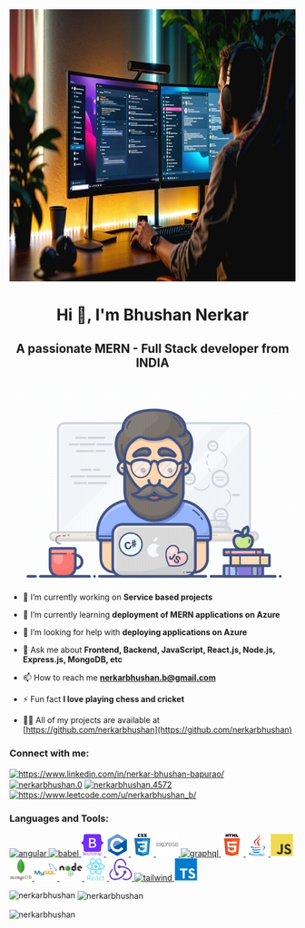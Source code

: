 <img src="https://github.com/nerkarbhushan/nerkarbhushan/blob/main/programmer.jpg" alt="logo" width="1440" height="480">
<h1 align="center">Hi 👋, I'm Bhushan Nerkar</h1>

<h2 align="center">A passionate MERN - Full Stack developer from INDIA</h2>
 
<img align="right" alt="coding" width="500" src="https://github.com/nerkarbhushan/nerkarbhushan/blob/main/bhushan_nerkar.gif" >
 
- 🔭 I’m currently working on **Service based projects**

- 🌱 I’m currently learning **deployment of MERN applications on Azure**

- 🤝 I’m looking for help with **deploying applications on Azure**

- 💬 Ask me about **Frontend, Backend, JavaScript, React.js, Node.js, Express.js, MongoDB, etc**

- 📫 How to reach me **nerkarbhushan.b@gmail.com**

- ⚡ Fun fact **I love playing chess and cricket**
 
- 👨‍💻 All of my projects are available at [https://github.com/nerkarbhushan](https://github.com/nerkarbhushan)

<h3 align="left">Connect with me:</h3>
<p align="left">
<a href="https://linkedin.com/in/https://www.linkedin.com/in/nerkar-bhushan-bapurao/" target="blank"><img align="center" src="https://raw.githubusercontent.com/rahuldkjain/github-profile-readme-generator/master/src/images/icons/Social/linked-in-alt.svg" alt="https://www.linkedin.com/in/nerkar-bhushan-bapurao/" height="30" width="40" /></a>
<a href="https://fb.com/nerkarbhushan.0" target="blank"><img align="center" src="https://raw.githubusercontent.com/rahuldkjain/github-profile-readme-generator/master/src/images/icons/Social/facebook.svg" alt="nerkarbhushan.0" height="30" width="40" /></a>
<a href="https://instagram.com/nerkarbhushan.4572" target="blank"><img align="center" src="https://raw.githubusercontent.com/rahuldkjain/github-profile-readme-generator/master/src/images/icons/Social/instagram.svg" alt="nerkarbhushan.4572" height="30" width="40" /></a>
<a href="https://www.leetcode.com/https://www.leetcode.com/u/nerkarbhushan_b/" target="blank"><img align="center" src="https://raw.githubusercontent.com/rahuldkjain/github-profile-readme-generator/master/src/images/icons/Social/leet-code.svg" alt="https://www.leetcode.com/u/nerkarbhushan_b/" height="30" width="40" /></a>
</p>

<h3 align="left">Languages and Tools:</h3>
<p align="left"> <a href="https://angular.io" target="_blank" rel="noreferrer"> <img src="https://angular.io/assets/images/logos/angular/angular.svg" alt="angular" width="40" height="40"/> </a> <a href="https://babeljs.io/" target="_blank" rel="noreferrer"> <img src="https://www.vectorlogo.zone/logos/babeljs/babeljs-icon.svg" alt="babel" width="40" height="40"/> </a> <a href="https://getbootstrap.com" target="_blank" rel="noreferrer"> <img src="https://raw.githubusercontent.com/devicons/devicon/master/icons/bootstrap/bootstrap-plain-wordmark.svg" alt="bootstrap" width="40" height="40"/> </a> <a href="https://www.cprogramming.com/" target="_blank" rel="noreferrer"> <img src="https://raw.githubusercontent.com/devicons/devicon/master/icons/c/c-original.svg" alt="c" width="40" height="40"/> </a> <a href="https://www.w3schools.com/css/" target="_blank" rel="noreferrer"> <img src="https://raw.githubusercontent.com/devicons/devicon/master/icons/css3/css3-original-wordmark.svg" alt="css3" width="40" height="40"/> </a> <a href="https://expressjs.com" target="_blank" rel="noreferrer"> <img src="https://raw.githubusercontent.com/devicons/devicon/master/icons/express/express-original-wordmark.svg" alt="express" width="40" height="40"/> </a> <a href="https://graphql.org" target="_blank" rel="noreferrer"> <img src="https://www.vectorlogo.zone/logos/graphql/graphql-icon.svg" alt="graphql" width="40" height="40"/> </a> <a href="https://www.w3.org/html/" target="_blank" rel="noreferrer"> <img src="https://raw.githubusercontent.com/devicons/devicon/master/icons/html5/html5-original-wordmark.svg" alt="html5" width="40" height="40"/> </a> <a href="https://www.java.com" target="_blank" rel="noreferrer"> <img src="https://raw.githubusercontent.com/devicons/devicon/master/icons/java/java-original.svg" alt="java" width="40" height="40"/> </a> <a href="https://developer.mozilla.org/en-US/docs/Web/JavaScript" target="_blank" rel="noreferrer"> <img src="https://raw.githubusercontent.com/devicons/devicon/master/icons/javascript/javascript-original.svg" alt="javascript" width="40" height="40"/> </a> <a href="https://www.mongodb.com/" target="_blank" rel="noreferrer"> <img src="https://raw.githubusercontent.com/devicons/devicon/master/icons/mongodb/mongodb-original-wordmark.svg" alt="mongodb" width="40" height="40"/> </a> <a href="https://www.mysql.com/" target="_blank" rel="noreferrer"> <img src="https://raw.githubusercontent.com/devicons/devicon/master/icons/mysql/mysql-original-wordmark.svg" alt="mysql" width="40" height="40"/> </a> <a href="https://nodejs.org" target="_blank" rel="noreferrer"> <img src="https://raw.githubusercontent.com/devicons/devicon/master/icons/nodejs/nodejs-original-wordmark.svg" alt="nodejs" width="40" height="40"/> </a> <a href="https://reactjs.org/" target="_blank" rel="noreferrer"> <img src="https://raw.githubusercontent.com/devicons/devicon/master/icons/react/react-original-wordmark.svg" alt="react" width="40" height="40"/> </a> <a href="https://redux.js.org" target="_blank" rel="noreferrer"> <img src="https://raw.githubusercontent.com/devicons/devicon/master/icons/redux/redux-original.svg" alt="redux" width="40" height="40"/> </a> <a href="https://tailwindcss.com/" target="_blank" rel="noreferrer"> <img src="https://www.vectorlogo.zone/logos/tailwindcss/tailwindcss-icon.svg" alt="tailwind" width="40" height="40"/> </a> <a href="https://www.typescriptlang.org/" target="_blank" rel="noreferrer"> <img src="https://raw.githubusercontent.com/devicons/devicon/master/icons/typescript/typescript-original.svg" alt="typescript" width="40" height="40"/> </a> </p>

<p><img align="left" src="https://github-readme-stats.vercel.app/api/top-langs?username=nerkarbhushan&show_icons=true&locale=en&layout=compact" alt="nerkarbhushan" /></p>

<p>&nbsp;<img align="center" src="https://github-readme-stats.vercel.app/api?username=nerkarbhushan&show_icons=true&locale=en" alt="nerkarbhushan" /></p>

<p><img align="center" src="https://github-readme-streak-stats.herokuapp.com/?user=nerkarbhushan&" alt="nerkarbhushan" /></p>
